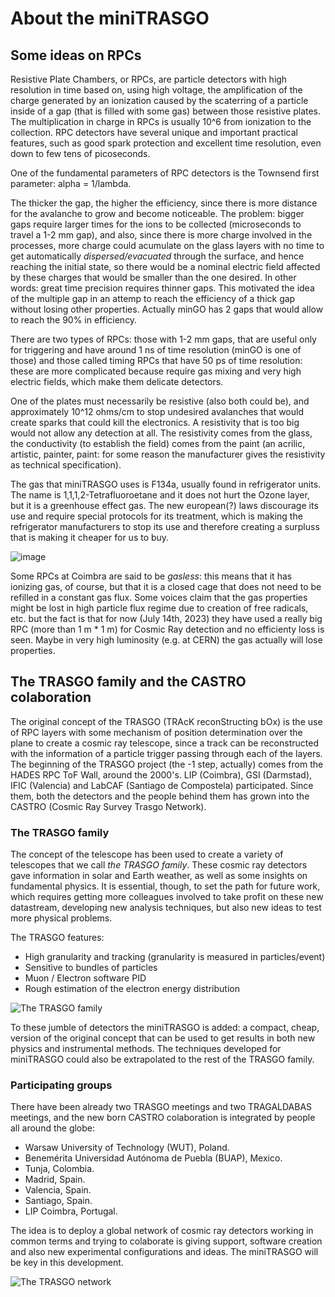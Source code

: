 # About the miniTRASGO

## Some ideas on RPCs
Resistive Plate Chambers, or RPCs, are particle detectors with high resolution in time based on, using high voltage, the amplification of the charge generated by an ionization caused by the scaterring of a particle inside of a gap (that is filled with some gas) between those resistive plates. The multiplication in charge in RPCs is usually 10^6 from ionization to the collection. RPC detectors have several unique and important practical features, such as good spark protection and excellent time resolution, even down to few tens of picoseconds.

One of the fundamental parameters of RPC detectors is the Townsend first parameter: alpha = 1/lambda.

The thicker the gap, the higher the efficiency, since there is more distance for the avalanche to grow and become noticeable. The problem: bigger gaps require larger times for the ions to be collected (microseconds to travel a 1-2 mm gap), and also, since there is more charge involved in the processes, more charge could acumulate on the glass layers with no time to get automatically *dispersed/evacuated* through the surface, and hence reaching the initial state, so there would be a nominal electric field affected by these charges that would be smaller than the one desired. In other words: great time precision requires thinner gaps. This motivated the idea of the multiple gap in an attemp to reach the efficiency of a thick gap without losing other properties. Actually minGO has 2 gaps that would allow to reach the 90% in efficiency.

There are two types of RPCs: those with 1-2 mm gaps, that are useful only for triggering and have around 1 ns of time resolution (minGO is one of those) and those called timing RPCs that have 50 ps of time resolution: these are more complicated because require gas mixing and very high electric fields, which make them delicate detectors.

One of the plates must necessarily be resistive (also both could be), and approximately 10^12 ohms/cm to stop undesired avalanches that would create sparks that could kill the electronics. A resistivity that is too big would not allow any detection at all. The resistivity comes from the glass, the conductivity (to establish the field) comes from the paint (an acrilic, artistic, painter, paint: for some reason the manufacturer gives the resistivity as technical specification).

The gas that miniTRASGO uses is F134a, usually found in refrigerator units. The name is 1,1,1,2-Tetrafluoroetane and it does not hurt the Ozone layer, but it is a greenhouse effect gas. The new european(?) laws discourage its use and require special protocols for its treatment, which is making the refrigerator manufacturers to stop its use and therefore creating a surpluss that is making it cheaper for us to buy.

![image](https://github.com/cayesoneira/miniTRASGO/assets/93153458/1238032e-7baf-4882-804f-d5526154e978)

Some RPCs at Coimbra are said to be *gasless*: this means that it has ionizing gas, of course, but that it is a closed cage that does not need to be refilled in a constant gas flux. Some voices claim that the gas properties might be lost in high particle flux regime due to creation of free radicals, etc. but the fact is that for now (July 14th, 2023) they have used a really big RPC (more than 1 m * 1 m) for Cosmic Ray detection and no efficienty loss is seen. Maybe in very high luminosity (e.g. at CERN) the gas actually will lose properties.

## The TRASGO family and the CASTRO colaboration
The original concept of the TRASGO (TRAcK reconStructing bOx) is the use of RPC layers with some mechanism of position determination over the plane to create a cosmic ray telescope, since a track can be reconstructed with the information of a particle trigger passing through each of the layers. The beginning of the TRASGO project (the -1 step, actually) comes from the HADES RPC ToF Wall, around the 2000's. LIP (Coimbra), GSI (Darmstad), IFIC (Valencia) and LabCAF (Santiago de Compostela) participated. Since them, both the detectors and the people behind them has grown into the CASTRO (Cosmic Ray Survey Trasgo Network).

### The TRASGO family
The concept of the telescope has been used to create a variety of telescopes that we call *the TRASGO family*. These cosmic ray detectors gave information in solar and Earth weather, as well as some insights on fundamental physics. It is essential, though, to set the path for future work, which requires getting more colleagues involved to take profit on these new datastream, developing new analysis techniques, but also new ideas to test more physical problems.

The TRASGO features:
- High granularity and tracking (granularity is measured in particles/event)
- Sensitive to bundles of particles
- Muon / Electron software PID
- Rough estimation of the electron energy distribution

![The TRASGO family](https://github.com/cayesoneira/miniTRASGO-documentation/assets/93153458/f24e7f9d-92d5-482a-b9f9-9be5c0600c5f)

To these jumble of detectors the miniTRASGO is added: a compact, cheap, version of the original concept that can be used to get results in both new physics and instrumental methods. The techniques developed for miniTRASGO could also be extrapolated to the rest of the TRASGO family.

### Participating groups
There have been already two TRASGO meetings and two TRAGALDABAS meetings, and the new born CASTRO colaboration is integrated by people all around the globe:
- Warsaw University of Technology (WUT), Poland.
- Benemérita Universidad Autónoma de Puebla (BUAP), Mexico.
- Tunja, Colombia.
- Madrid, Spain.
- Valencia, Spain.
- Santiago, Spain.
- LIP Coimbra, Portugal.

The idea is to deploy a global network of cosmic ray detectors working in common terms and trying to colaborate is giving support, software creation and also new experimental configurations and ideas. The miniTRASGO will be key in this development.

![The TRASGO network](https://github.com/cayesoneira/miniTRASGO-documentation/assets/93153458/dd44905b-68a0-4de5-aa96-fe74d18d4338)
